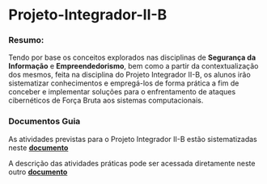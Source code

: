 # Projeto-Integrador-II-B

### Resumo:
Tendo por base os conceitos explorados nas disciplinas de **Segurança da Informação** e **Empreendedorismo**, bem como a partir da contextualização dos mesmos, feita na disciplina do Projeto Integrador II-B, os alunos irão sistematizar conhecimentos e empregá-los de forma prática a fim de conceber e implementar soluções para o enfrentamento de ataques cibernéticos de Força Bruta aos sistemas computacionais.

### Documentos Guia 

As atividades previstas para o Projeto Integrador II-B estão sistematizadas neste **[documento](https://docs.google.com/document/d/1CyPEJuhyEunSJ1u277xloMwifImYILjg2F2Moy3ASkY/edit?usp=sharing)**

A descrição das atividades práticas pode ser acessada diretamente neste outro **[documento](https://docs.google.com/document/d/1CyPEJuhyEunSJ1u277xloMwifImYILjg2F2Moy3ASkY/edit)**
